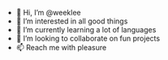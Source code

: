 - 👋 Hi, I’m @weeklee
- 👀 I’m interested in all good things
- 🌱 I’m currently learning a lot of languages
- 💞️ I’m looking to collaborate on fun projects
- 📫 Reach me with pleasure

<!---
weeklee/weeklee is a ✨ special ✨ repository because its `README.md` (this file) appears on your GitHub profile.
You can click the Preview link to take a look at your changes.
--->
